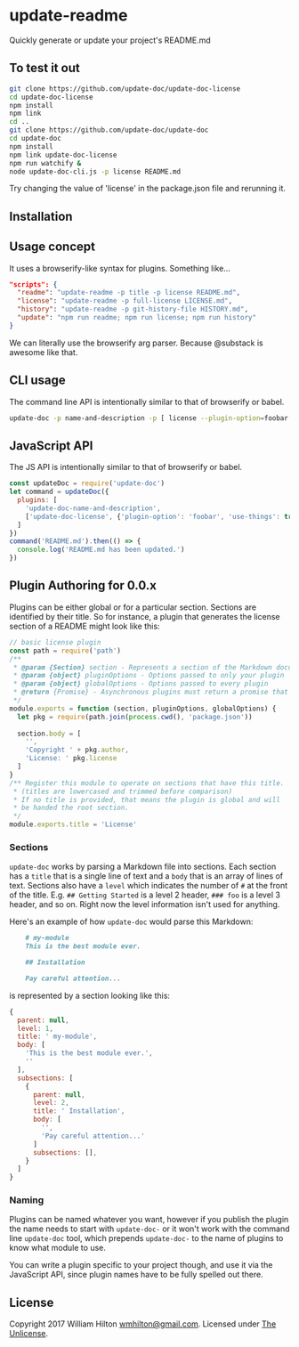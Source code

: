 # update-readme
Quickly generate or update your project's README.md


<!-- BADGES/ -->



<!-- /BADGES -->


## To test it out

```sh
git clone https://github.com/update-doc/update-doc-license
cd update-doc-license
npm install
npm link
cd ..
git clone https://github.com/update-doc/update-doc
cd update-doc
npm install
npm link update-doc-license
npm run watchify &
node update-doc-cli.js -p license README.md
```

Try changing the value of 'license' in the package.json file and rerunning it.

## Installation

## Usage concept

It uses a browserify-like syntax for plugins. Something like...

```json
"scripts": {
  "readme": "update-readme -p title -p license README.md",
  "license": "update-readme -p full-license LICENSE.md",
  "history": "update-readme -p git-history-file HISTORY.md",
  "update": "npm run readme; npm run license; npm run history"
}
```

We can literally use the browserify arg parser. Because @substack is awesome like that.

## CLI usage

The command line API is intentionally similar to that of browserify or babel.

```sh
update-doc -p name-and-description -p [ license --plugin-option=foobar --use-things ] README.md
```

## JavaScript API

The JS API is intentionally similar to that of browserify or babel.

```js
const updateDoc = require('update-doc')
let command = updateDoc({
  plugins: [
    'update-doc-name-and-description',
    ['update-doc-license', {'plugin-option': 'foobar', 'use-things': true}]
  ]
})
command('README.md').then(() => {
  console.log('README.md has been updated.')
})
```

## Plugin Authoring for 0.0.x

Plugins can be either global or for a particular section.
Sections are identified by their title. So for instance, a plugin that
generates the license section of a README might look like this:

```js
// basic license plugin
const path = require('path')
/**
 * @param {Section} section - Represents a section of the Markdown document (see details below)
 * @param {object} pluginOptions - Options passed to only your plugin
 * @param {object} globalOptions - Options passed to every plugin
 * @return {Promise} - Asynchronous plugins must return a promise that resolves when the plugin is done. (Synchronous plugins do not need to return anything.)
 */
module.exports = function (section, pluginOptions, globalOptions) {
  let pkg = require(path.join(process.cwd(), 'package.json'))
  
  section.body = [
    '',
    'Copyright ' + pkg.author,
    'License: ' pkg.license
  ]
}
/** Register this module to operate on sections that have this title.
 * (titles are lowercased and trimmed before comparison)
 * If no title is provided, that means the plugin is global and will
 * be handed the root section.
 */
module.exports.title = 'License'
```

### Sections
`update-doc` works by parsing a Markdown file into sections. Each section
has a `title` that is a single line of text and a `body` that is an array of lines of text.
Sections also have a `level` which indicates the number of `#` at the front of the title.
E.g. `## Getting Started` is a level 2 header, `### foo` is a level 3 header, and
so on. Right now the level information isn't used for anything.

Here's an example of how `update-doc` would parse this Markdown:

```markdown
    # my-module
    This is the best module ever.

    ## Installation

    Pay careful attention...
```

is represented by a section looking like this:

```js
{
  parent: null,
  level: 1,
  title: ' my-module',
  body: [
    'This is the best module ever.',
    ''
  ],
  subsections: [
    {
      parent: null,
      level: 2,
      title: ' Installation',
      body: [
        '',
        'Pay careful attention...'
      ]
      subsections: [],
    }
  ]
}
```

### Naming

Plugins can be named whatever you want, however if you publish the plugin
the name needs to start with `update-doc-` or it won't work with the command line
`update-doc` tool, which prepends `update-doc-` to the name of plugins to know
what module to use.

You can write a plugin specific to your project though, and use it via the
JavaScript API, since plugin names have to be fully spelled out there.

## License

Copyright 2017 William Hilton <wmhilton@gmail.com>.
Licensed under [The Unlicense](http://unlicense.org/).
